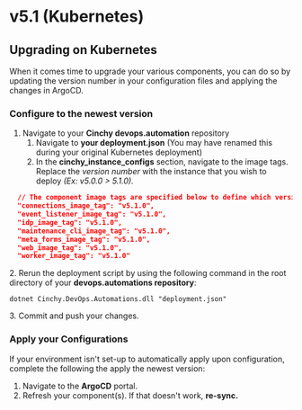 # v5.1 (Kubernetes)

## Upgrading on Kubernetes

When it comes time to upgrade your various components, you can do so by updating the version number in your configuration files and applying the changes in ArgoCD.

### Configure to the newest version

1. Navigate to your **Cinchy devops.automation** repository
   1. Navigate to **your deployment.json** (You may have renamed this during your original Kubernetes deployment)
   2. In the **cinchy\_instance\_configs** section, navigate to the image tags. Replace the _version number_ with the instance that you wish to deploy _(Ex: v5.0.0 > 5.1.0)._

```json
  // The component image tags are specified below to define which versions to deploy
  "connections_image_tag": "v5.1.0",
  "event_listener_image_tag": "v5.1.0",
  "idp_image_tag": "v5.1.0",
  "maintenance_cli_image_tag": "v5.1.0",
  "meta_forms_image_tag": "v5.1.0",
  "web_image_tag": "v5.1.0",
  "worker_image_tag": "v5.1.0"
```

2\. Rerun the deployment script by using the following command in the root directory of your **devops.automations repository**:

```
dotnet Cinchy.DevOps.Automations.dll "deployment.json"
```

3\. Commit and push your changes.

### Apply your Configurations

If your environment isn't set-up to automatically apply upon configuration, complete the following the apply the newest version:

1. Navigate to the **ArgoCD** portal.
2. Refresh your component(s). If that doesn't work, **re-sync.**
